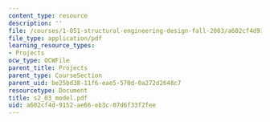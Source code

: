 ```yaml
---
content_type: resource
description: ''
file: /courses/1-051-structural-engineering-design-fall-2003/a602cf4d9152ae66eb3c07d6f33f2fee_s2_03_model.pdf
file_type: application/pdf
learning_resource_types:
- Projects
ocw_type: OCWFile
parent_title: Projects
parent_type: CourseSection
parent_uid: be25bd38-11f6-eae5-570d-0a272d2648c7
resourcetype: Document
title: s2_03_model.pdf
uid: a602cf4d-9152-ae66-eb3c-07d6f33f2fee
---
```

